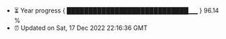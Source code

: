 - ⏳ Year progress { ████████████████████████████▁▁ } 96.14 %
- ⏰ Updated on Sat, 17 Dec 2022 22:16:36 GMT

